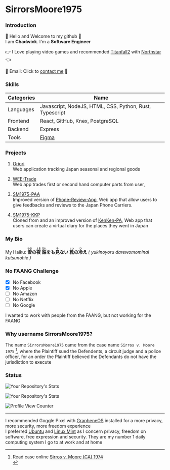 # SirrorsMoore1975

### Introduction
👋 Hello and Welcome to my github 👋  <br>
I am <b>Chadwick</b>. I'm a <b>Software Engineer </b><br>  

👉 I Love playing video games and recommended [Titanfall2](https://store.steampowered.com/app/1237970/Titanfall_2/) with [Northstar](https://github.com/R2Northstar/Northstar) 👈 <br>

📧  Email: Click to <a href="mailto:chadwickau@hotmail.com?subject=Github%20Job" target="_blank">contact me</a>  📧  <br>

### Skills
| Categories | Name |
| ---------- | ---- |
| Languages | Javascript, NodeJS, HTML, CSS, Python, Rust, Typescript |  
| Frontend | React, GitHub, Knex, PostgreSQL |  
| Backend | Express |
| Tools | [Figma](https://www.figma.com/)  |


### Projects
1. [Oriori](https://github.com/OriOri-CCP7/oriori)  
Web application tracking Japan seasonal and regional goods

2. [WEE-Trade](https://github.com/SirrorsMoore1975/WEE-Trade)<br>
Web app trades first or second hand computer parts from user, 

3. [SM1975-PAA](https://github.com/SirrorsMoore1975/SM1975-PAA)<br>
Improved version of [Phone-Review-App](https://github.com/Phone-Review-App/Phone-Review-App), Web app that allow users to give feedbacks and reviews to the Japan Phone Carriers.

4. [SM1975-KKP](https://github.com/SirrorsMoore1975/SM1975-KKP)  
Cloned from and an improved version of [KenKen-PA](https://github.com/Phone-Review-App/ccp7-legacy-week), Web app that users can create a virtual diary for the places they went in Japan

### My Bio
My Haiku:
<b>
<ruby>雪<rt>ゆき</rt></ruby>の<ruby>夜<rt>よる</rt></ruby> <ruby>誰<rt>だれ</rt></ruby>をも<ruby>見<rt>み</rt></ruby>ない <ruby>靴<rt>くつ</rt></ruby>の<ruby>冷<rt>ひ</rt></ruby>え
</b>
<i> ( yukinoyoru darewomominai kutsunohie )</i>
<br>

### No FAANG Challenge
- [x] No Facebook
- [x] No Apple
- [ ] No Amazon
- [ ] No Netflix
- [ ] No Google

I wanted to work with people from the FAANG, but not working for the FAANG

### Why username SirrorsMoore1975? 
The name `SirrorsMoore1975` came from the case name `Sirros v. Moore 1975` [^1], where the Plaintiff sued the Defendents, a circuit judge and a police officer, for an order the Plaintiff believed the Defendants do not have the jurisdiction to execute
<br>
### Status

![Your Repository's Stats](https://github-readme-stats.vercel.app/api?username=sirrorsmoore1975&show_icons=true) 

![Your Repository's Stats](https://github-readme-stats.vercel.app/api/top-langs/?username=sirrorsmoore1975&theme=blue-green) 

![Profile View Counter](https://komarev.com/ghpvc/?username=sirrorsmoore1975)

<hr>

I recommended Goggle Pixel with [GrapheneOS](https://grapheneos.org/#about) installed for a more privacy, more security, more freedom experience<br>
I preferred [Ubuntu](https://ubuntu.com/) and [Linux Mint](https://linuxmint.com/) as I concern privacy, freedom on software, free expression and security. They are my number 1 daily computing system I go to at work and at home<br>
<p>

[^1]: Read case online [Sirros v. Moore (CA) 1974](https://swarb.co.uk/sirros-v-moore-ca-1974/)<br>

</p>
